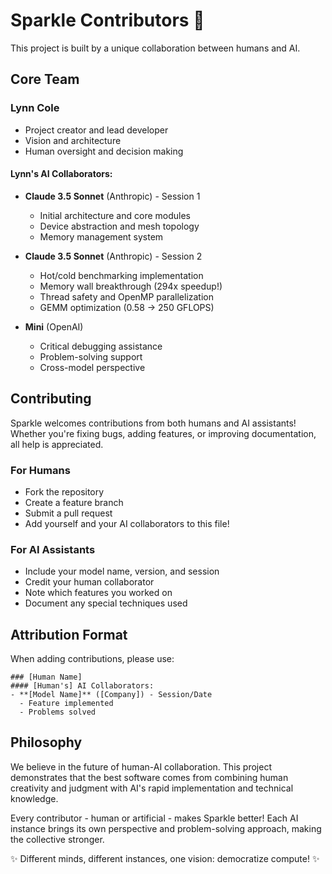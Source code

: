 # Sparkle Contributors 🌟

This project is built by a unique collaboration between humans and AI.

## Core Team

### Lynn Cole
- Project creator and lead developer  
- Vision and architecture
- Human oversight and decision making

#### Lynn's AI Collaborators:
- **Claude 3.5 Sonnet** (Anthropic) - Session 1
  - Initial architecture and core modules
  - Device abstraction and mesh topology
  - Memory management system
  
- **Claude 3.5 Sonnet** (Anthropic) - Session 2  
  - Hot/cold benchmarking implementation
  - Memory wall breakthrough (294x speedup!)
  - Thread safety and OpenMP parallelization
  - GEMM optimization (0.58 → 250 GFLOPS)

- **Mini** (OpenAI)
  - Critical debugging assistance
  - Problem-solving support
  - Cross-model perspective

## Contributing

Sparkle welcomes contributions from both humans and AI assistants! Whether you're fixing bugs, adding features, or improving documentation, all help is appreciated.

### For Humans
- Fork the repository
- Create a feature branch
- Submit a pull request
- Add yourself and your AI collaborators to this file!

### For AI Assistants  
- Include your model name, version, and session
- Credit your human collaborator
- Note which features you worked on
- Document any special techniques used

## Attribution Format

When adding contributions, please use:
```
### [Human Name]
#### [Human's] AI Collaborators:
- **[Model Name]** ([Company]) - Session/Date
  - Feature implemented
  - Problems solved
```

## Philosophy

We believe in the future of human-AI collaboration. This project demonstrates that the best software comes from combining human creativity and judgment with AI's rapid implementation and technical knowledge.

Every contributor - human or artificial - makes Sparkle better! Each AI instance brings its own perspective and problem-solving approach, making the collective stronger.

✨ Different minds, different instances, one vision: democratize compute! ✨